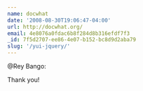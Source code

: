 ```yaml
---
name: docwhat
date: '2008-08-30T19:06:47-04:00'
url: http://docwhat.org/
email: 4e8076a0fdac6b8f284d8b316efdf7f3
_id: 7f5d2707-ee86-4e07-b152-bc8d9d2aba79
slug: '/yui-jquery/'
---
```


<p>@Rey Bango:</p>

Thank you!
